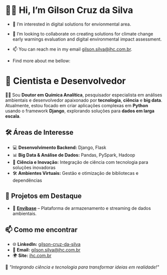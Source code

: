 # 👋🏾 Hi, I’m Gilson Cruz da Silva
- 👀 I’m interested in digital solutions for envionmental area.
- 💞️ I’m looking to collaborate on creating solutions for climate change early warnings evaluation and digital environmental impact assessment.
- 📫 You can reach me in my email gilson.silva@ihc.com.br.

- Find more about me bellow:


# 🧪 Cientista e Desenvolvedor  

👋🏾 Sou **Doutor em Química Analítica**, pesquisador especialista em análises ambientais e desenvolvedor apaixonado por **tecnologia**, **ciência** e **big data**. Atualmente, estou focado em criar aplicações complexas em **Python** usando o framework **Django**, explorando soluções para **dados em larga escala**.  

## 🛠️ **Áreas de Interesse**  
- 💻 **Desenvolvimento Backend:** Django, Flask  
- 📊 **Big Data & Análise de Dados:** Pandas, PySpark, Hadoop  
- 🔬 **Ciência e Inovação:** Integração de ciência com tecnologia para soluções inovadoras  
- 🛠️ **Ambientes Virtuais:** Gestão e otimização de bibliotecas e dependências  

## 🌟 **Projetos em Destaque**  
- 🔗 [**Envibase**](#) – Plataforma de armazenamento e streaming de dados ambientais.  

## 📫 **Como me encontrar**  
- 🌐 **LinkedIn:** [gilson-cruz-da-silva](https://www.linkedin.com/in/gilson-cruz-da-silva)  
- 📧 **Email:** gilson.silva@ihc.com.br  
- 🌍 **Site:** [ihc.com.br](https://www.ihc.com.br)  

🚀 _"Integrando ciência e tecnologia para transformar ideias em realidade!"_

<!---
gilsoncruz10/gilsoncruz10 is a ✨ special ✨ repository because its `README.md` (this file) appears on your GitHub profile.
You can click the Preview link to take a look at your changes.
--->
